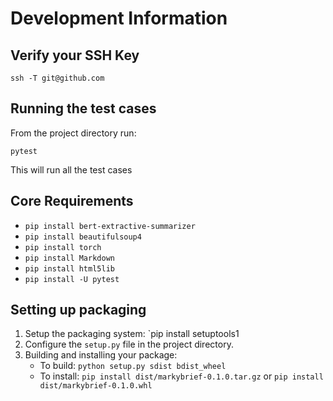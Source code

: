 # Development Information

## Verify your SSH Key
```shell
ssh -T git@github.com
```

## Running the test cases
From the project directory run:
```shell
pytest
```
This will run all the test cases

## Core Requirements
+ `pip install bert-extractive-summarizer`
+ `pip install beautifulsoup4`
+ `pip install torch`
+ `pip install Markdown`
+ `pip install html5lib`
+ `pip install -U pytest`

## Setting up packaging
1. Setup the packaging system: `pip install setuptools1
2. Configure the `setup.py` file in the project directory.
3. Building and installing your package:
    - To build: `python setup.py sdist bdist_wheel`
    - To install: `pip install dist/markybrief-0.1.0.tar.gz` or `pip install dist/markybrief-0.1.0.whl`
